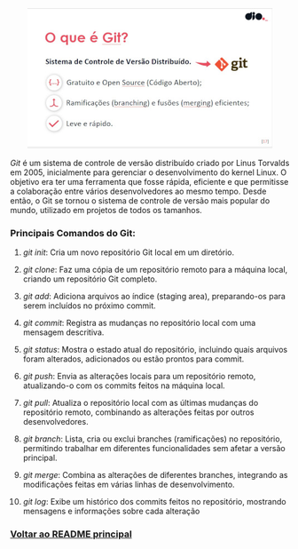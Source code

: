 <div style="text-align: center;">
  <img src="../img/img-07.jpg">
</div>

*Git* é um sistema de controle de versão distribuído criado por Linus Torvalds em 2005, inicialmente para gerenciar o desenvolvimento do kernel Linux. O objetivo era ter uma ferramenta que fosse rápida, eficiente e que permitisse a colaboração entre vários desenvolvedores ao mesmo tempo. Desde então, o Git se tornou o sistema de controle de versão mais popular do mundo, utilizado em projetos de todos os tamanhos.

### Principais Comandos do Git:

1. *git init*: Cria um novo repositório Git local em um diretório.

2. *git clone*: Faz uma cópia de um repositório remoto para a máquina local, criando um repositório Git completo.

3. *git add*: Adiciona arquivos ao índice (staging area), preparando-os para serem incluídos no próximo commit.

4. *git commit*: Registra as mudanças no repositório local com uma mensagem descritiva.

5. *git status*: Mostra o estado atual do repositório, incluindo quais arquivos foram alterados, adicionados ou estão prontos para commit.

6. *git push*: Envia as alterações locais para um repositório remoto, atualizando-o com os commits feitos na máquina local.

7. *git pull*: Atualiza o repositório local com as últimas mudanças do repositório remoto, combinando as alterações feitas por outros desenvolvedores.

8. *git branch*: Lista, cria ou exclui branches (ramificações) no repositório, permitindo trabalhar em diferentes funcionalidades sem afetar a versão principal.

9. *git merge*: Combina as alterações de diferentes branches, integrando as modificações feitas em várias linhas de desenvolvimento.

10. *git log*: Exibe um histórico dos commits feitos no repositório, mostrando mensagens e informações sobre cada alteração

### [Voltar ao README principal](../README.md)